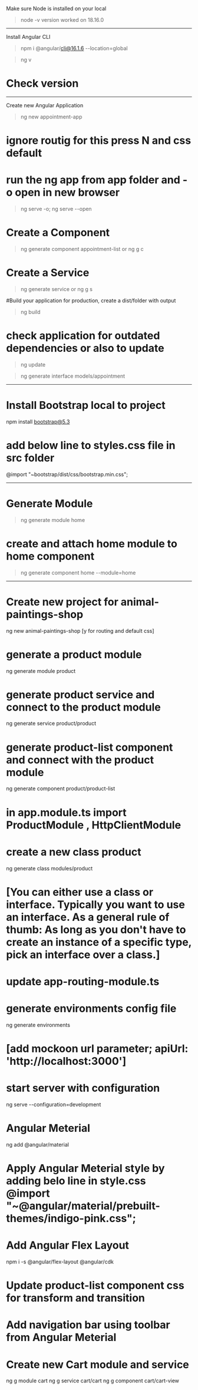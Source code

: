 Make sure Node is installed on your local 
>node -v
version worked on 18.16.0
----------------------------------------------------------
Install Angular CLI

>npm i @angular/cli@16.1.6 --location=global

>ng v 
# Check version

---------------------------------------------------------
Create new Angular Application 

>ng new <application-name> appointment-app 
# ignore routig for this press N and css default

# run the ng app from app folder and -o open in new browser 
> ng serve -o; ng serve --open

# Create a Component
>ng generate component <component-name>appointment-list
or
>ng g c <component-name>

# Create a Service
>ng generate service <service-name>
or
ng g s <service-name> 

#Build your application for production, create a dist/folder with output

>ng build

# check application for outdated dependencies or also to update
>ng update



>ng generate interface models/appointment
---------------------------------------------------------

# Install Bootstrap local to project 
npm install bootstrap@5.3

# add below line to styles.css file in src folder
@import "~bootstrap/dist/css/bootstrap.min.css";


--------------------------------------------------------------


# Generate Module

>ng generate module home
# create and attach home module to home component
>ng generate component home --module=home

-------------------------------------------------------------

# Create new project for animal-paintings-shop
ng new animal-paintings-shop [y for routing and default css]

# generate a product module
ng generate module product

# generate product service and connect to the product module
ng generate service product/product

# generate product-list component and connect with the product module
ng generate component product/product-list

# in app.module.ts import ProductModule , HttpClientModule

# create a new class product 
ng generate class modules/product
# [You can either use a class or interface. Typically you want to use an interface. As a general rule of thumb: As long as you don't have to create an instance of a specific type, pick an interface over a class.]

# update app-routing-module.ts 

# generate environments config file
ng generate environments
# [add mockoon url parameter; apiUrl: 'http://localhost:3000']
# start server with configuration 
ng serve --configuration=development

# Angular Meterial 
ng add @angular/material

# Apply Angular Meterial style by adding belo line in style.css @import "~@angular/material/prebuilt-themes/indigo-pink.css";

# Add Angular Flex Layout
npm i -s @angular/flex-layout @angular/cdk


# Update product-list component css for transform and transition

# Add navigation bar using toolbar from Angular Meterial

# Create new Cart module and service
ng g module cart
ng g service cart/cart
ng g component cart/cart-view

